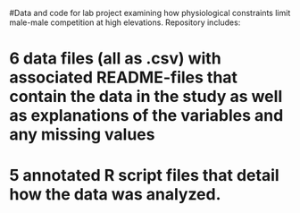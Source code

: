 #Data and code for lab project examining how physiological constraints limit male-male competition at high elevations. Repository includes:
# 6 data files (all as .csv) with associated README-files that contain the data in the study as well as explanations of the variables and any missing values
# 5 annotated R script files that detail how the data was analyzed.
